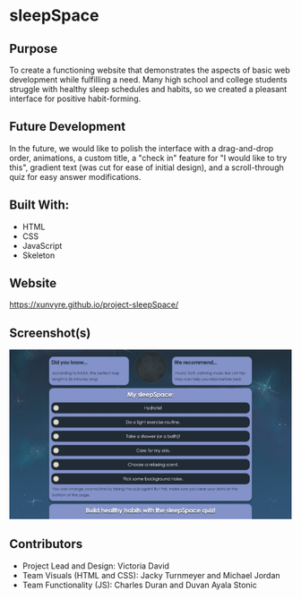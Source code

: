# sleepSpace


## Purpose
To create a functioning website that demonstrates the aspects of basic web development while fulfilling a need. Many high school and college students struggle with healthy sleep schedules and habits, so we created a pleasant interface for positive habit-forming.

## Future Development
In the future, we would like to polish the interface with a drag-and-drop order, animations, a custom title, a "check in" feature for "I would like to try this", gradient text (was cut for ease of initial design), and a scroll-through quiz for easy answer modifications. 

## Built With:
* HTML
* CSS
* JavaScript
* Skeleton

## Website
https://xunvyre.github.io/project-sleepSpace/

## Screenshot(s)
![A screenshot of a space-themed routine scheduling website.](./assets/images/screenshot.jpg)

## Contributors
* Project Lead and Design: Victoria David
* Team Visuals (HTML and CSS): Jacky Turnmeyer and Michael Jordan
* Team Functionality (JS): Charles Duran and Duvan Ayala Stonic
